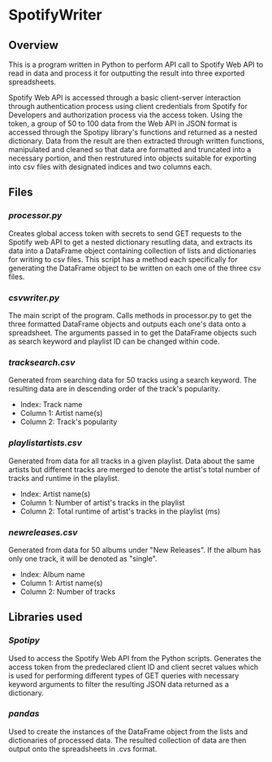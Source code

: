 # SpotifyWriter
## Overview
This is a program written in Python to perform API call to Spotify Web API to read in data and process it for outputting the result into three exported spreadsheets.

Spotify Web API is accessed through a basic client-server interaction through authentication process using client credentials from Spotify for Developers and authorization process via the access token. Using the token, a group of 50 to 100 data from the Web API in JSON format is accessed through the Spotipy library's functions and returned as a nested dictionary. Data from the result are then extracted through written functions, manipulated and cleaned so that data are formatted and truncated into a necessary portion, and then restrutured into objects suitable for exporting into csv files with designated indices and two columns each.

## Files
### *processor.py*
Creates global access token with secrets to send GET requests to the Spotify web API to get a nested dictionary resutling data, and extracts its data into a DataFrame object containing collection of lists and dictionaries for writing to csv files. This script has a method each specifically for generating the DataFrame object to be written on each one of the three csv files. 

### *csvwriter.py*
The main script of the program. Calls methods in processor.py to get the three formatted DataFrame objects and outputs each one's data onto a spreadsheet. The arguments passed in to get the DataFrame objects such as search keyword and playlist ID can be changed within code.

### *tracksearch.csv*
Generated from searching data for 50 tracks using a search keyword. The resulting data are in descending order of the track's popularity.
- Index: Track name
- Column 1: Artist name(s)
- Column 2: Track's popularity

### *playlistartists.csv*
Generated from data for all tracks in a given playlist. Data about the same artists but different tracks are merged to denote the artist's total number of tracks and runtime in the playlist.
- Index: Artist name(s)
- Column 1: Number of artist's tracks in the playlist
- Column 2: Total runtime of artist's tracks in the playlist (ms)

### *newreleases.csv*
Generated from data for 50 albums under "New Releases". If the album has only one track, it will be denoted as "single".
- Index: Album name
- Column 1: Artist name(s)
- Column 2: Number of tracks

## Libraries used
### *Spotipy*
Used to access the Spotify Web API from the Python scripts. Generates the access token from the predeclared client ID and client secret values which is used for performing different types of GET queries with necessary keyword arguments to filter the resulting JSON data returned as a dictionary.

### *pandas*
Used to create the instances of the DataFrame object from the lists and dictionaries of processed data. The resulted collection of data are then output onto the spreadsheets in .cvs format. 
